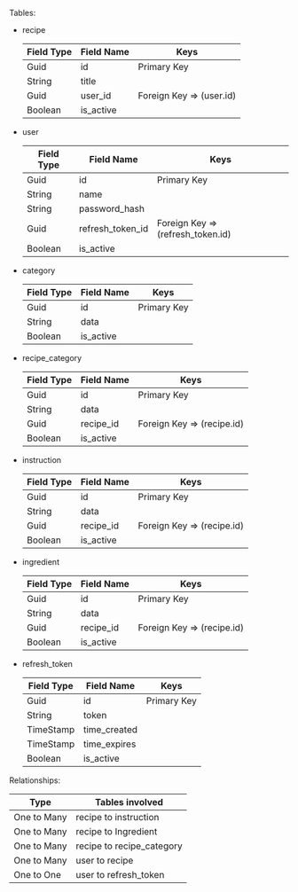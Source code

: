 Tables:
- recipe

	| Field Type | Field Name | Keys
	| --- | --- | --- |
	| Guid | id | Primary Key |
	| String | title | |
	| Guid | user_id | Foreign Key => (user.id) |
	| Boolean | is_active | |
- user

	| Field Type | Field Name | Keys
	| --- | --- | --- |
    | Guid | id | Primary Key |
	| String | name |  |
	| String | password_hash | |
	| Guid | refresh_token_id | Foreign Key => (refresh_token.id) |
	| Boolean | is_active | |
- category

	| Field Type | Field Name | Keys
	| --- | --- | --- |
    | Guid | id | Primary Key |
	| String | data |  |
	| Boolean | is_active | |
- recipe_category

	| Field Type | Field Name | Keys
	| --- | --- | --- |
    | Guid | id | Primary Key |
	| String | data |  |
	| Guid | recipe_id | Foreign Key => (recipe.id) |
	| Boolean | is_active | |
- instruction

	| Field Type | Field Name | Keys
	| --- | --- | --- |
    | Guid | id | Primary Key |
	| String | data |  |
	| Guid | recipe_id | Foreign Key => (recipe.id) |
	| Boolean | is_active | |
- ingredient

	| Field Type | Field Name | Keys
	| --- | --- | --- |
    | Guid | id | Primary Key |
	| String | data |  |
	| Guid | recipe_id | Foreign Key => (recipe.id) |
	| Boolean | is_active | |
- refresh_token

	| Field Type | Field Name | Keys
	| --- | --- | --- |
    | Guid |id | Primary Key |
	| String | token |  |
	| TimeStamp | time_created |  |
	| TimeStamp | time_expires |  |
	| Boolean | is_active | |
Relationships:

| Type | Tables involved 
| --- | --- |
| One to Many | recipe to instruction |
| One to Many | recipe to Ingredient |
| One to Many | recipe to recipe_category |
| One to Many | user to recipe |
| One to One | user to refresh_token |